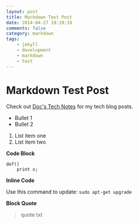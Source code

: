 ```yaml
---
layout: post
title: Markdown Test Post
date: 2014-04-27 19:19:19
comments: false
category: markdown
tags: 
    - jekyll 
    - development
    - markdown
    - test
---
```


# Markdown Test Post

Check out [Doc's Tech Notes][1] for my tech blog posts.

* Bullet 1
* Bullet 2

1. List item one
2. List item two

**Code Block**

    def()
    	print x;

**Inline Code**

Use this command to update: `sudo apt-get upgrade`

**Block Quote**

> quote txt

[1]:http://www.docstechnotes.com 
